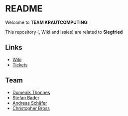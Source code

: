 # README #

Welcome to **TEAM KRAUTCOMPUTING**!

This repository (, Wiki and Issies) are related to **Siegfried**

## Links ##
* [Wiki](https://github.com/kraut-computing/siegfried/wiki)
* [Tickets](https://github.com/kraut-computing/siegfried/issues)


## Team ##
* [Domenik Thönnes](@modkin)
* [Stefan Bader]()
* [Andreas Schäfer](@gentryx)
* [Christopher Bross](@Titzi90)
